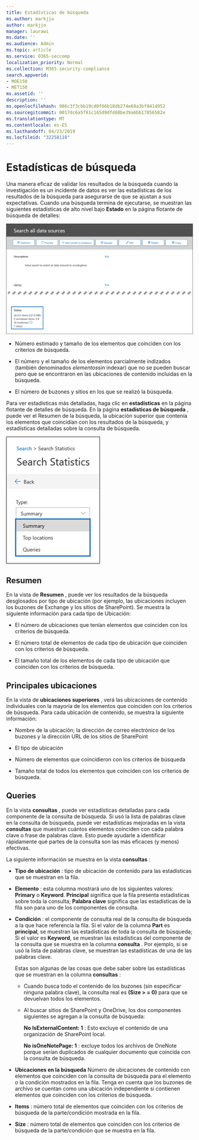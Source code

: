 ```yaml
---
title: Estadísticas de búsqueda
ms.author: markjjo
author: markjjo
manager: laurawi
ms.date: ''
ms.audience: Admin
ms.topic: article
ms.service: O365-seccomp
localization_priority: Normal
ms.collection: M365-security-compliance
search.appverid:
- MOE150
- MET150
ms.assetid: ''
description: ''
ms.openlocfilehash: 986c3f3cbb19cd0f66b18db274e68a3bf8414952
ms.sourcegitcommit: 0017dc6a5f81c165d9dfd88be39a6bb17856582e
ms.translationtype: MT
ms.contentlocale: es-ES
ms.lasthandoff: 04/23/2019
ms.locfileid: "32258118"
---
```

# <a name="search-statistics"></a>Estadísticas de búsqueda

Una manera eficaz de validar los resultados de la búsqueda cuando la investigación es un incidente de datos es ver las estadísticas de los resultados de la búsqueda para asegurarse de que se ajustan a sus expectativas. Cuando una búsqueda termina de ejecutarse, se muestran las siguientes estadísticas de alto nivel bajo **Estado** en la página flotante de búsqueda de detalles:

![Página flotante de búsqueda en detalles de statisics de búsqueda](../media/SearchDetailsFlyout.png)

- Número estimado y tamaño de los elementos que coinciden con los criterios de búsqueda.

- El número y el tamaño de los elementos parcialmente indizados (también denominados *elementos*sin indexar) que no se pueden buscar pero que se encontraron en las ubicaciones de contenido incluidas en la búsqueda.

- El número de buzones y sitios en los que se realizó la búsqueda.

Para ver estadísticas más detalladas, haga clic en **estadísticas** en la página flotante de detalles de búsqueda. En la página **estadísticas de búsqueda** , puede ver el Resumen de la búsqueda, la ubicación superior que contenía los elementos que coincidían con los resultados de la búsqueda, y estadísticas detalladas sobre la consulta de búsqueda.

![Lista desplegable de estadísticas de búsqueda](../media/SearchStatisticsDropDownList.png)

## <a name="summary"></a>Resumen

En la vista de **Resumen** , puede ver los resultados de la búsqueda desglosados por tipo de ubicación (por ejemplo, las ubicaciones incluyen los buzones de Exchange y los sitios de SharePoint). Se muestra la siguiente información para cada tipo de Ubicación:

- El número de ubicaciones que tenían elementos que coinciden con los criterios de búsqueda.

- El número total de elementos de cada tipo de ubicación que coinciden con los criterios de búsqueda.

- El tamaño total de los elementos de cada tipo de ubicación que coinciden con los criterios de búsqueda.

## <a name="top-locations"></a>Principales ubicaciones

En la vista de **ubicaciones superiores** , verá las ubicaciones de contenido individuales con la mayoría de los elementos que coinciden con los criterios de búsqueda. Para cada ubicación de contenido, se muestra la siguiente información:

- Nombre de la ubicación; la dirección de correo electrónico de los buzones y la dirección URL de los sitios de SharePoint

- El tipo de ubicación

- Número de elementos que coincidieron con los criterios de búsqueda

- Tamaño total de todos los elementos que coinciden con los criterios de búsqueda.

## <a name="queries"></a>Queries

En la vista **consultas** , puede ver estadísticas detalladas para cada componente de la consulta de búsqueda. Si usó la lista de palabras clave en la consulta de búsqueda, puede ver estadísticas mejoradas en la vista **consultas** que muestran cuántos elementos coinciden con cada palabra clave o frase de palabras clave. Esto puede ayudarle a identificar rápidamente qué partes de la consulta son las más eficaces (y menos) efectivas. 

La siguiente información se muestra en la vista **consultas** :

 - **Tipo de ubicación** : tipo de ubicación de contenido para las estadísticas que se muestran en la fila.

- **Elemento** : esta columna mostrará uno de los siguientes valores: **Primary** o **Keyword**. **Principal** significa que la fila presenta estadísticas sobre toda la consulta; **Palabra clave** significa que las estadísticas de la fila son para uno de los componentes de consulta.

- **Condición** : el componente de consulta real de la consulta de búsqueda a la que hace referencia la fila. Si el valor de la columna **Part** es **principal**, se muestran las estadísticas de toda la consulta de búsqueda; Si el valor es **Keyword**, se muestran las estadísticas del componente de la consulta que se muestra en la columna **consulta** . Por ejemplo, si se usó la lista de palabras clave, se muestran las estadísticas de una de las palabras clave.

  Estas son algunas de las cosas que debe saber sobre las estadísticas que se muestran en la columna **consultas** :
  
  - Cuando busca todo el contenido de los buzones (sin especificar ninguna palabra clave), la consulta real es **(Size > = 0)** para que se devuelvan todos los elementos.
  
  - Al buscar sitios de SharePoint y OneDrive, los dos componentes siguientes se agregan a la consulta de búsqueda:
    
    **No IsExternalContent: 1** : Esto excluye el contenido de una organización de SharePoint local.
    
    **No isOneNotePage: 1** : excluye todos los archivos de OneNote porque serían duplicados de cualquier documento que coincida con la consulta de búsqueda.

- **Ubicaciones en la búsqueda** Número de ubicaciones de contenido con elementos que coinciden con la consulta de búsqueda para el elemento o la condición mostrados en la fila. Tenga en cuenta que los buzones de archivo se cuentan como una ubicación independiente si contienen elementos que coinciden con los criterios de búsqueda.

- **Items** : número total de elementos que coinciden con los criterios de búsqueda de la parte/condición mostrada en la fila.

- **Size** : número total de elementos que coinciden con los criterios de búsqueda de la parte/condición que se muestra en la fila.